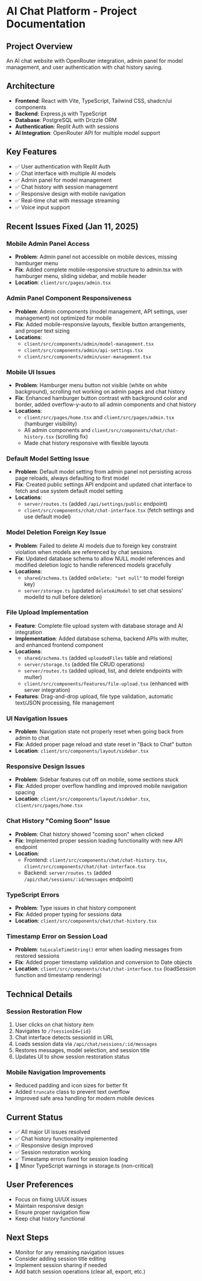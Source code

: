# AI Chat Platform - Project Documentation

## Project Overview
An AI chat website with OpenRouter integration, admin panel for model management, and user authentication with chat history saving.

## Architecture
- **Frontend**: React with Vite, TypeScript, Tailwind CSS, shadcn/ui components
- **Backend**: Express.js with TypeScript
- **Database**: PostgreSQL with Drizzle ORM
- **Authentication**: Replit Auth with sessions
- **AI Integration**: OpenRouter API for multiple model support

## Key Features
- ✅ User authentication with Replit Auth
- ✅ Chat interface with multiple AI models
- ✅ Admin panel for model management
- ✅ Chat history with session management
- ✅ Responsive design with mobile navigation
- ✅ Real-time chat with message streaming
- ✅ Voice input support

## Recent Issues Fixed (Jan 11, 2025)

### Mobile Admin Panel Access
- **Problem**: Admin panel not accessible on mobile devices, missing hamburger menu
- **Fix**: Added complete mobile-responsive structure to admin.tsx with hamburger menu, sliding sidebar, and mobile header
- **Location**: `client/src/pages/admin.tsx`

### Admin Panel Component Responsiveness
- **Problem**: Admin components (model management, API settings, user management) not optimized for mobile
- **Fix**: Added mobile-responsive layouts, flexible button arrangements, and proper text sizing
- **Locations**: 
  - `client/src/components/admin/model-management.tsx`
  - `client/src/components/admin/api-settings.tsx`
  - `client/src/components/admin/user-management.tsx`

### Mobile UI Issues
- **Problem**: Hamburger menu button not visible (white on white background), scrolling not working on admin pages and chat history
- **Fix**: Enhanced hamburger button contrast with background color and border, added overflow-y-auto to all admin components and chat history
- **Locations**: 
  - `client/src/pages/home.tsx` and `client/src/pages/admin.tsx` (hamburger visibility)
  - All admin components and `client/src/components/chat/chat-history.tsx` (scrolling fix)
  - Made chat history responsive with flexible layouts

### Default Model Setting Issue
- **Problem**: Default model setting from admin panel not persisting across page reloads, always defaulting to first model
- **Fix**: Created public settings API endpoint and updated chat interface to fetch and use system default model setting
- **Locations**: 
  - `server/routes.ts` (added `/api/settings/public` endpoint)
  - `client/src/components/chat/chat-interface.tsx` (fetch settings and use default model)

### Model Deletion Foreign Key Issue
- **Problem**: Failed to delete AI models due to foreign key constraint violation when models are referenced by chat sessions
- **Fix**: Updated database schema to allow NULL model references and modified deletion logic to handle referenced models gracefully
- **Locations**: 
  - `shared/schema.ts` (added `onDelete: "set null"` to model foreign key)
  - `server/storage.ts` (updated `deleteAiModel` to set chat sessions' modelId to null before deletion)

### File Upload Implementation
- **Feature**: Complete file upload system with database storage and AI integration
- **Implementation**: Added database schema, backend APIs with multer, and enhanced frontend component
- **Locations**: 
  - `shared/schema.ts` (added `uploadedFiles` table and relations)
  - `server/storage.ts` (added file CRUD operations)
  - `server/routes.ts` (added upload, list, and delete endpoints with multer)
  - `client/src/components/features/file-upload.tsx` (enhanced with server integration)
- **Features**: Drag-and-drop upload, file type validation, automatic text/JSON processing, file management

### UI Navigation Issues
- **Problem**: Navigation state not properly reset when going back from admin to chat
- **Fix**: Added proper page reload and state reset in "Back to Chat" button
- **Location**: `client/src/components/layout/sidebar.tsx`

### Responsive Design Issues
- **Problem**: Sidebar features cut off on mobile, some sections stuck
- **Fix**: Added proper overflow handling and improved mobile navigation spacing
- **Location**: `client/src/components/layout/sidebar.tsx`, `client/src/pages/home.tsx`

### Chat History "Coming Soon" Issue
- **Problem**: Chat history showed "coming soon" when clicked
- **Fix**: Implemented proper session loading functionality with new API endpoint
- **Location**: 
  - Frontend: `client/src/components/chat/chat-history.tsx`, `client/src/components/chat/chat-interface.tsx`
  - Backend: `server/routes.ts` (added `/api/chat/sessions/:id/messages` endpoint)

### TypeScript Errors
- **Problem**: Type issues in chat history component
- **Fix**: Added proper typing for sessions data
- **Location**: `client/src/components/chat/chat-history.tsx`

### Timestamp Error on Session Load
- **Problem**: `toLocaleTimeString()` error when loading messages from restored sessions
- **Fix**: Added proper timestamp validation and conversion to Date objects
- **Location**: `client/src/components/chat/chat-interface.tsx` (loadSession function and timestamp rendering)

## Technical Details

### Session Restoration Flow
1. User clicks on chat history item
2. Navigates to `/?sessionId={id}`
3. Chat interface detects sessionId in URL
4. Loads session data via `/api/chat/sessions/:id/messages`
5. Restores messages, model selection, and session title
6. Updates UI to show session restoration status

### Mobile Navigation Improvements
- Reduced padding and icon sizes for better fit
- Added `truncate` class to prevent text overflow
- Improved safe area handling for modern mobile devices

## Current Status
- ✅ All major UI issues resolved
- ✅ Chat history functionality implemented
- ✅ Responsive design improved
- ✅ Session restoration working
- ✅ Timestamp errors fixed for session loading
- 🔧 Minor TypeScript warnings in storage.ts (non-critical)

## User Preferences
- Focus on fixing UI/UX issues
- Maintain responsive design
- Ensure proper navigation flow
- Keep chat history functional

## Next Steps
- Monitor for any remaining navigation issues
- Consider adding session title editing
- Implement session sharing if needed
- Add batch session operations (clear all, export, etc.)